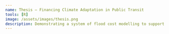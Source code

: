 ```yaml
---
name: Thesis – Financing Climate Adaptation in Public Transit
tools: [R]
image: /assets/images/thesis.png
description: Demonstrating a system of flood cost modelling to support climate adaptation investment in the Lonon Underground.
---
```


<object class="pdf-viewer" data="/assets/pdfs/PAE - Climate Adaptation for London Transit.pdf" width="1000px" height="1000px" type='application/pdf'></object>
